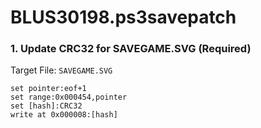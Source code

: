 # BLUS30198.ps3savepatch

### 1. Update CRC32 for SAVEGAME.SVG (Required)

Target File: `SAVEGAME.SVG`

```
set pointer:eof+1
set range:0x000454,pointer
set [hash]:CRC32
write at 0x000008:[hash]
```

